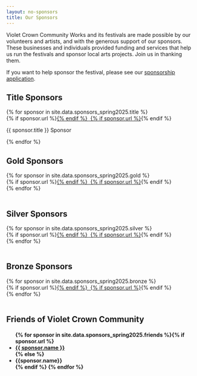```yaml
---
layout: no-sponsors
title: Our Sponsors
---
```


Violet Crown Community Works and its festivals are made possible by our
volunteers and artists, and with the generous support of our sponsors. These
businesses and individuals provided funding and services that help us run the
festivals and sponsor local arts projects.  Join us in thanking them.

If you want to help sponsor the festival, please see our
<a href="vcf_sponsor">sponsorship application</a>.

## Title Sponsors
<!-- $1000 and up -->

<div class="container">
<div class="row">
{% for sponsor in site.data.sponsors_spring2025.title %}
<div class="col-md-3 text-center">
    {% if sponsor.url %}<a href="{{ sponsor.url }}" target="_blank">{% endif %}
    <img class="img-rounded" src="{{ sponsor.img }}" alt="" title="{{ sponsor.name }}">
    {% if sponsor.url %}</a>{% endif %}<p>{{ sponsor.title }} Sponsor</p>
</div>
{% endfor %}
</div>
</div>

## Gold Sponsors
<!-- $500 and up -->

<div class="container">
<div class="row">
{% for sponsor in site.data.sponsors_spring2025.gold %}
<div class="col-md-3 text-center">
    {% if sponsor.url %}<a href="{{ sponsor.url }}" target="_blank">{% endif %}
    <img class="img-rounded" src="{{ sponsor.img }}" alt="" title="{{ sponsor.name }}">
    {% if sponsor.url %}</a>{% endif %}
</div>
{% endfor %}
</div>
</div>
<br>

## Silver Sponsors
<!-- $250 to $499 -->

<div class="container">
<div class="row">
{% for sponsor in site.data.sponsors_spring2025.silver %}
<div class="col-md-3 text-center">
    {% if sponsor.url %}<a href="{{ sponsor.url }}" target="_blank">{% endif %}
    <img class="img-rounded" src="{{ sponsor.img }}" alt="" title="{{ sponsor.name }}">
    {% if sponsor.url %}</a>{% endif %}
</div>
{% endfor %}
</div>
</div>
<br>

## Bronze Sponsors
<!-- $100 to $249 -->

<div class="container">
<div class="row">
{% for sponsor in site.data.sponsors_spring2025.bronze %}
<div class="col-md-3 text-center">
    {% if sponsor.url %}<a href="{{ sponsor.url }}" target="_blank">{% endif %}
    <img class="img-rounded" src="{{ sponsor.img }}" alt="" title="{{ sponsor.name }}">
    {% if sponsor.url %}</a>{% endif %}
</div>
{% endfor %}
</div>
</div>
<br>

## Friends of Violet Crown Community
<!-- $50 to $99 -->
<h4><ul>{% for sponsor in site.data.sponsors_spring2025.friends %}{% if sponsor.url %}<li><a href="{{ sponsor.url }}">{{ sponsor.name }}</a></li>{% else %}<li> {{sponsor.name}}</li>{% endif %}
{% endfor %}</ul></h4>
